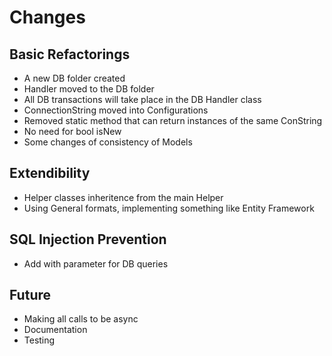 # Changes

## Basic Refactorings
- A new DB folder created
- Handler moved to the DB folder
- All DB transactions will take place in the DB Handler class
- ConnectionString moved into Configurations
- Removed static method that can return instances of the same ConString
- No need for bool isNew
- Some changes of consistency of Models

## Extendibility
- Helper classes inheritence from the main Helper
- Using General formats, implementing something like Entity Framework

## SQL Injection Prevention
- Add with parameter for DB queries

## Future
- Making all calls to be async
- Documentation
- Testing

